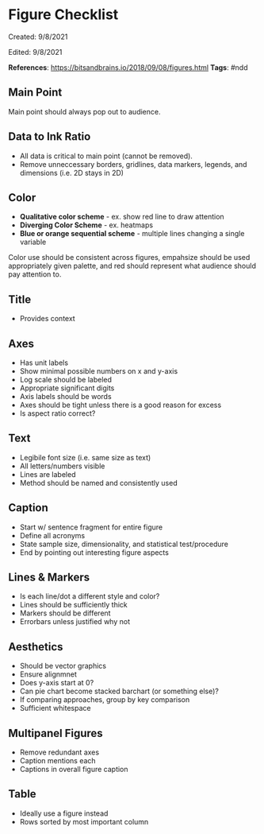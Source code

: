 # Figure Checklist

Created: 9/8/2021

Edited: 9/8/2021

**References**: https://bitsandbrains.io/2018/09/08/figures.html
**Tags**: #ndd

## Main Point
Main point should always pop out to audience.

## Data to Ink Ratio
* All data is critical to main point (cannot be removed).
* Remove unneccessary borders, gridlines, data markers, legends, and dimensions (i.e. 2D stays in 2D)

## Color
* **Qualitative color scheme** - ex. show red line to draw attention 
* **Diverging Color Scheme** - ex. heatmaps
* **Blue or orange sequential scheme** - multiple lines changing a single variable

Color use should be consistent across figures, empahsize should be used appropriately given palette, and red should represent what audience should pay attention to.

## Title
* Provides context

## Axes
* Has unit labels
* Show minimal possible numbers on x and y-axis
* Log scale should be labeled
* Appropriate significant digits
* Axis labels should be words
* Axes should be tight unless there is a good reason for excess
* Is aspect ratio correct?

## Text
* Legibile font size (i.e. same size as text)
* All letters/numbers visible
* Lines are labeled
* Method should be named and consistently used

## Caption
* Start w/ sentence fragment for entire figure
* Define all acronyms
* State sample size, dimensionality, and statistical test/procedure 
* End by pointing out interesting figure aspects

## Lines & Markers
* Is each line/dot a different style and color?
* Lines should be sufficiently thick
* Markers should be different
* Errorbars unless justified why not

## Aesthetics
* Should be vector graphics
* Ensure alignmnet
* Does y-axis start at 0?
* Can pie chart become stacked barchart (or something else)?
* If comparing approaches, group by key comparison
* Sufficient whitespace

## Multipanel Figures
* Remove redundant axes
* Caption mentions each
* Captions in overall figure caption

## Table
* Ideally use a figure instead
* Rows sorted by most important column